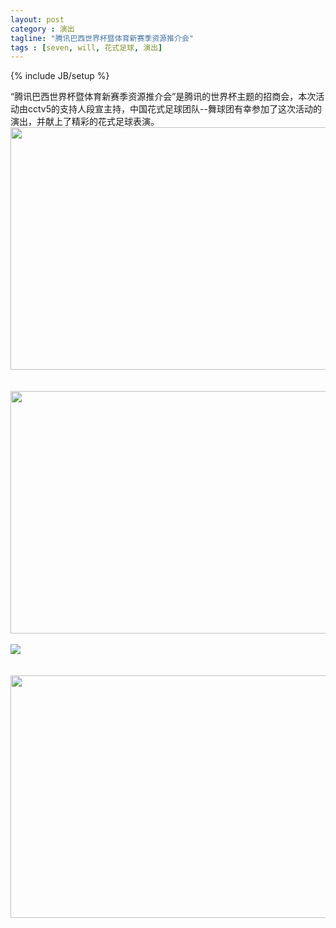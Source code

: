 ```yaml
---
layout: post
category : 演出
tagline: "腾讯巴西世界杯暨体育新赛季资源推介会"
tags : [seven, will, 花式足球, 演出]
---
```

{% include JB/setup %}

<div style="">
“腾讯巴西世界杯暨体育新赛季资源推介会”是腾讯的世界杯主题的招商会，本次活动由cctv5的支持人段宣主持，中国花式足球团队--舞球团有幸参加了这次活动的演出，并献上了精彩的花式足球表演。
<div><a href="http://blog.photo.sina.com.cn/showpic.html#url=http://album.sina.com.cn/pic/001T406ety6EMQEAq6yde" target="_blank"></a><a href="http://blog.photo.sina.com.cn/showpic.html#url=http://album.sina.com.cn/pic/001T406egy6EQSJCCp288" target="_blank"><img src="http://s9.sinaimg.cn/mw690/001T406egy6EQSJCCp288&amp;690" width="690" height="388" name="image_operate_19161386555696345" id="image_operate_86621394878236718"></a><br>
<br>
<br>
<a href="http://blog.photo.sina.com.cn/showpic.html#url=http://album.sina.com.cn/pic/001T406ety6EMQEGa7Zc7" target="_blank"><img src="http://s8.sinaimg.cn/mw690/001T406ety6EMQEGa7Zc7&amp;690" width="690" height="388" name="image_operate_66941386337177386" id="image_operate_92601394878237120"></a><br>
<br>
<a href="http://blog.photo.sina.com.cn/showpic.html#url=http://album.sina.com.cn/pic/001T406ety6EMQEK72B4d" target="_blank"></a><a href="http://blog.photo.sina.com.cn/showpic.html#url=http://album.sina.com.cn/pic/001T406egy6EQSMEfSD77" target="_blank"><img src="http://s8.sinaimg.cn/mw690/001T406egy6EQSMEfSD77&amp;690" name="image_operate_38471386555696639" id="image_operate_85741394878237237"></a><br>
<br>
<br>
<a href="http://blog.photo.sina.com.cn/showpic.html#url=http://album.sina.com.cn/pic/001T406ety6EMQEMx9F5b" target="_blank"><img src="http://s12.sinaimg.cn/mw690/001T406ety6EMQEMx9F5b&amp;690" width="690" height="388" name="image_operate_31281386337196811" id="image_operate_28061394878237671"></a><br>
<br></div>
</div>
